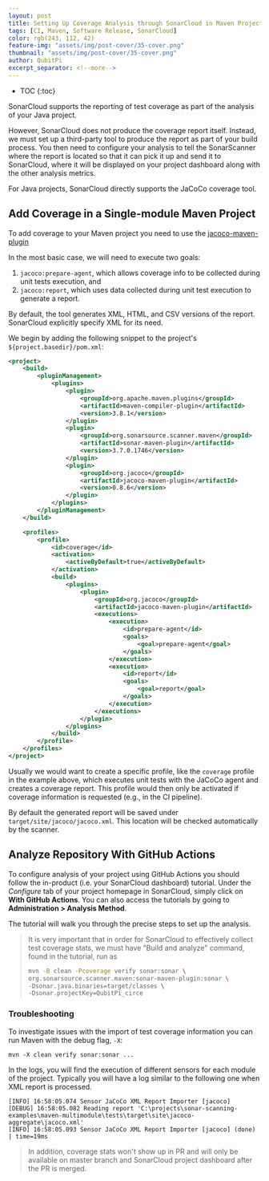 ```yaml
---
layout: post
title: Setting Up Coverage Analysis through SonarCloud in Maven Project
tags: [CI, Maven, Software Release, SonarCloud]
color: rgb(243, 112, 42)
feature-img: "assets/img/post-cover/35-cover.png"
thumbnail: "assets/img/post-cover/35-cover.png"
author: QubitPi
excerpt_separator: <!--more-->
---
```


<!--more-->

* TOC
{:toc}

SonarCloud supports the reporting of test coverage as part of the analysis of your 
Java project.

However, SonarCloud does not produce the coverage report itself. Instead, we must set up a third-party tool to produce
the report as part of your build process. You then need to configure your analysis to tell the SonarScanner where the 
report is located so that it can pick it up and send it to SonarCloud, where it will be displayed on your project
dashboard along with the other analysis metrics.

For Java projects, SonarCloud directly supports the JaCoCo coverage tool.

Add Coverage in a Single-module Maven Project
----------------------------------------------

To add coverage to your Maven project you need to use the
[jacoco-maven-plugin](https://mvnrepository.com/artifact/org.jacoco/jacoco-maven-plugin)

In the most basic case, we will need to execute two goals:

1. `jacoco:prepare-agent`, which allows coverage info to be collected during unit tests execution, and
2. `jacoco:report`, which uses data collected during unit test execution to generate a report.

By default, the tool generates XML, HTML, and CSV versions of the report. SonarCloud explicitly specify XML for its
need.

We begin by adding the following snippet to the project's `${project.basedir}/pom.xml`:

```xml
<project>
    <build>
        <pluginManagement>
            <plugins>
                <plugin>
                    <groupId>org.apache.maven.plugins</groupId>
                    <artifactId>maven-compiler-plugin</artifactId>
                    <version>3.8.1</version>
                </plugin>
                <plugin>
                    <groupId>org.sonarsource.scanner.maven</groupId>
                    <artifactId>sonar-maven-plugin</artifactId>
                    <version>3.7.0.1746</version>
                </plugin>
                <plugin>
                    <groupId>org.jacoco</groupId>
                    <artifactId>jacoco-maven-plugin</artifactId>
                    <version>0.8.6</version>
                </plugin>
            </plugins>
        </pluginManagement>
    </build>

    <profiles>
        <profile>
            <id>coverage</id>
            <activation>
                <activeByDefault>true</activeByDefault>
            </activation>
            <build>
                <plugins>
                    <plugin>
                        <groupId>org.jacoco</groupId>
                        <artifactId>jacoco-maven-plugin</artifactId>
                        <executions>
                            <execution>
                                <id>prepare-agent</id>
                                <goals>
                                    <goal>prepare-agent</goal>
                                </goals>
                            </execution>
                            <execution>
                                <id>report</id>
                                <goals>
                                    <goal>report</goal>
                                </goals>
                            </execution>
                        </executions>
                    </plugin>
                </plugins>
            </build>
        </profile>
    </profiles>
</project>
```

Usually we would want to create a specific profile, like the `coverage` profile in the example above, which executes
unit tests with the JaCoCo agent and creates a coverage report. This profile would then only be activated if coverage 
information is requested (e.g., in the CI pipeline).

By default the generated report will be saved under `target/site/jacoco/jacoco.xml`. This location will be checked 
automatically by the scanner.

Analyze Repository With GitHub Actions
--------------------------------------

To configure analysis of your project using GitHub Actions you should follow the in-product (i.e. your SonarCloud 
dashboard) tutorial. Under the _Configure_ tab of your project homepage in SonarCloud, simply click on **With GitHub 
Actions**. You can also access the tutorials by going to **Administration > Analysis Method**.

The tutorial will walk you through the precise steps to set up the analysis.

> It is very important that in order for SonarCloud to effectively collect test coverage stats, we must have "Build and 
> analyze" command, found in the tutorial, run as
> 
> ```bash
> mvn -B clean -Pcoverage verify sonar:sonar \
> org.sonarsource.scanner.maven:sonar-maven-plugin:sonar \
> -Dsonar.java.binaries=target/classes \
> -Dsonar.projectKey=QubitPi_circe
> ```

### Troubleshooting

To investigate issues with the import of test coverage information you can run Maven with the debug flag, `-X`:

    mvn -X clean verify sonar:sonar ...

In the logs, you will find the execution of different sensors for each module of the project. Typically you will have a 
log similar to the following one when XML report is processed.

    [INFO] 16:58:05.074 Sensor JaCoCo XML Report Importer [jacoco]
    [DEBUG] 16:58:05.082 Reading report 'C:\projects\sonar-scanning-examples\maven-multimodule\tests\target\site\jacoco-aggregate\jacoco.xml'
    [INFO] 16:58:05.093 Sensor JaCoCo XML Report Importer [jacoco] (done) | time=19ms

> In addition, coverage stats won't show up in PR and will only be available on master branch and SonarCloud project
> dashboard after the PR is merged.
